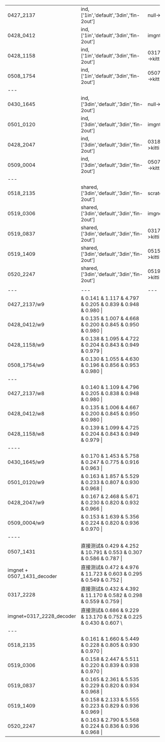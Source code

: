||||
|---|---|---|
|0427_2137|ind,['1in','default','3din','fin-2out']|null->kitti|
|0428_0412|ind,['1in','default','3din','fin-2out']|imgnt->kitti|
|0428_1158|ind,['1in','default','3din','fin-2out']|0317_0246(mc)->kitti|
|0508_1754|ind,['1in','default','3din','fin-2out']|0507_1431(mc)->kitti||
|---|||
|0430_1645|ind,['3din','default','3din','fin-2out']|null->kitti|
|0501_0120|ind,['3din','default','3din','fin-2out']|imgnt->kitti|
|0428_2047|ind,['3din','default','3din','fin-2out']|0318_0304->kitti|
|0509_0004|ind,['3din','default','3din','fin-2out']|0507_1431(mc)->kitti|
|---|||
|0518_2135|shared,['3din','default','3din','fin-2out']|scratch - > kitti|
|0519_0306|shared,['3din','default','3din','fin-2out']|imgnet->kitti|
|0519_0837|shared,['3din','default','3din','fin-2out']|0317_0246->kitti|
|0519_1409|shared,['3din','default','3din','fin-2out']|0515_0813->kitti|
|0520_2247|shared,['3din','default','3din','fin-2out']|0519_1941->kitti|
||||
|---|---|---|
|0427_2137/w9|&   0.141  &   1.117  &   4.797  &   0.205  &   0.839  &   0.948  &   0.980  \\||
|0428_0412/w9|&   0.135  &   1.007  &   4.668  &   0.200  &   0.845  &   0.950  &   0.980  \\||
|0428_1158/w9|&   0.138  &   1.095  &   4.722  &   0.204  &   0.843  &   0.949  &   0.979  \\||
|0508_1754/w9|&   0.130  &   1.055  &   4.630  &   0.196  &   0.856  &   0.953  &   0.980  \\|
|---||
|0427_2137/w8|&   0.140  &   1.109  &   4.796  &   0.205  &   0.838  &   0.948  &   0.980  \\||
|0428_0412/w8|&   0.135  &   1.006  &   4.667  &   0.200  &   0.845  &   0.950  &   0.980  \\||
|0428_1158/w8|&   0.139  &   1.099  &   4.725  &   0.204  &   0.843  &   0.949  &   0.979  \\||
|----|||
|0430_1645/w9|&   0.170  &   1.453  &   5.758  &   0.247  &   0.775  &   0.916  &   0.963  \\||
|0501_0120/w9|&   0.163  &   1.857  &   5.529  &   0.233  &   0.807  &   0.930  &   0.968  \\||
|0428_2047/w9|&   0.167  &   2.468  &   5.671  &   0.230  &   0.820  &   0.932  &   0.966  \\||
|0509_0004/w9|&   0.153  &   1.639  &   5.356  &   0.224  &   0.820  &   0.936  &   0.970  \\|
|----|||
|0507_1431|直接测试&   0.429  &   4.252  &  10.791  &   0.553  &   0.307  &   0.586  &   0.787  \\|
|imgnet + 0507_1431_decoder|直接测试&   0.472  &   4.976  &  11.723  &   0.603  &   0.295  &   0.549  &   0.752  \\|
|0317_2228|直接测试&   0.432  &   4.392  &  11.170  &   0.582  &   0.298  &   0.559  &   0.759  \\|
|imgnet+0317_2228_decoder|直接测试&   0.686  &   9.229  &  13.170  &   0.752  &   0.225  &   0.430  &   0.607  \\
|---|||||
|0518_2135|&   0.161  &   1.660  &   5.449  &   0.228  &   0.805  &   0.930  &   0.970  \\|
|0519_0306|&   0.158  &   2.447  &   5.511  &   0.220  &   0.839  &   0.938  &   0.970  \\|
|0519_0837|&   0.165  &   2.361  &   5.535  &   0.229  &   0.820  &   0.934  &   0.968  \\|
|0519_1409|&   0.158  &   2.133  &   5.555  &   0.223  &   0.829  &   0.936  &   0.969  \\|
|0520_2247|&   0.163  &   2.790  &   5.568  &   0.224  &   0.836  &   0.936  &   0.968  \\|
